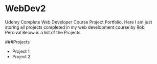 # WebDev2


Udemy Complete Web Developer Course Project Portfolio.
Here I am just storing all projects completed in my web development course by Rob Percival
Below is a list of the Projects

###Projects

* Project 1
* Project 2
